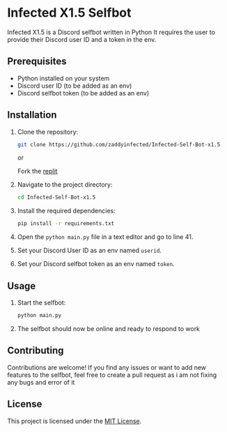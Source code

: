 # Infected X1.5 Selfbot

Infected X1.5 is a Discord selfbot written in Python 
It requires the user to provide their Discord user ID and a token in the env.

## Prerequisites

- Python installed on your system
- Discord user ID (to be added as an env)
- Discord selfbot token (to be added as an env)

## Installation

1. Clone the repository:

   ```bash
   git clone https://github.com/zaddyinfected/Infected-Self-Bot-x1.5
   ```
   
   or
   
   Fork the [replit](https://replit.com/@terimakafan14/Infected-Self-Bot-V1.5)
  
   
3. Navigate to the project directory:

   ```bash
   cd Infected-Self-Bot-x1.5
   ```

4. Install the required dependencies:

   ```bash
   pip install -r requirements.txt
   ```

5. Open the `python main.py` file in a text editor and go to line 41.

6. Set your Discord User ID as an env named `userid`.

7. Set your Discord selfbot token as an env named `token`.

## Usage

1. Start the selfbot:

   ```bash
   python main.py
   ```

2. The selfbot should now be online and ready to respond to work

## Contributing

Contributions are welcome! If you find any issues or want to add new features to the selfbot, feel free to create a pull request as i am not fixing any bugs and error of it

## License

This project is licensed under the [MIT License](LICENSE).
